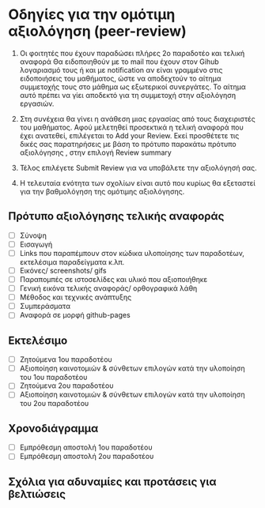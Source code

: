 # Οδηγίες για την ομότιμη αξιολόγηση (peer-review)
1.  Οι φοιτητές που έχουν παραδώσει πλήρες 2ο παραδοτέο και τελική αναφορά Θα ειδοποιηθούν με το mail που έχουν στον Gihub λογαριασμό τους ή και με notification  αν είναι γραμμένο στις ειδοποιήσεις του μαθήματος, ώστε να αποδεχτούν το αίτημα συμμετοχής τους στο μάθημα ως εξωτερικοί συνεργάτες. Το αίτημα αυτό πρέπει να γίει αποδεκτό για τη συμμετοχή στην αξιολόγηση εργασιών. 

2.  Στη συνέχεια θα γίνει η ανάθεση μιας εργασίας από τους διαχειριστές του μαθήματος. Αφού μελετηθεί προσεκτικά η τελική αναφορά που έχει ανατεθεί, επιλέγεται το Add your Review. Εκεί προσθέτετε τις δικές σας παρατηρήσεις με βάση το πρότυπο παρακάτω πρότυπο αξιολόγησης , στην επιλογή Review summary

3.  Τέλος επιλέγετε Submit Review για να υποβάλετε την αξιολόγησή σας. 

4. Η τελευταία ενότητα των σχολίων είναι αυτό που κυρίως θα εξεταστεί για την βαθμολόγηση της ομότιμης αξιολόγησης.

## Πρότυπο αξιολόγησης τελικής αναφοράς
 - [ ] Σύνοψη
  - [ ] Εισαγωγή
  - [ ] Links που παραπέμπουν στον κώδικα υλοποίησης των παραδοτέων, εκτελέσιμα παραδείγματα κ.λπ.
  - [ ] Εικόνες/ screenshots/ gifs
  - [ ] Παραπομπές σε ιστοσελίδες και υλικό που αξιοποιήθηκε
  - [ ] Γενική εικόνα τελικής αναφοράς/ ορθογραφικά λάθη
  - [ ] Μέθοδος και τεχνικές ανάπτυξης
  - [ ] Συμπεράσματα
  - [ ] Αναφορά σε μορφή github-pages
## Εκτελέσιμο
  - [ ] Ζητούμενα 1ου παραδοτέου
  - [ ] Αξιοποίηση καινοτομιών & σύνθετων επιλογών κατά την υλοποίηση του 1ου παραδοτέου
  - [ ] Ζητούμενα 2ου παραδοτέου
  - [ ] Αξιοποίηση καινοτομιών & σύνθετων επιλογών κατά την υλοποίηση του 2ου παραδοτέου
## Χρονοδιάγραμμα
- [ ] Εμπρόθεσμη αποστολή 1ου παραδοτέου
- [ ] Εμπρόθεσμη αποστολή 2ου παραδοτέου
  
## Σχόλια για αδυναμίες και προτάσεις για βελτιώσεις



